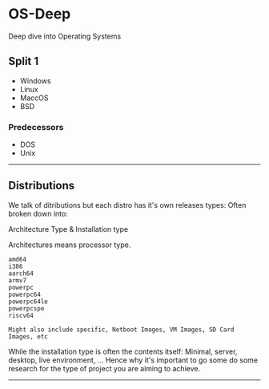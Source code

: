 # OS-Deep
Deep dive into Operating Systems


## Split 1

- Windows 
- Linux
- MaccOS
- BSD

### Predecessors

- DOS
- Unix

----- 

## Distributions

We talk of ditributions but each distro has it's own releases types:
Often broken down into: 

Architecture Type & Installation type

Architectures means processor type.  
```
amd64
i386
aarch64
armv7
powerpc
powerpc64
powerpc64le
powerpcspe
riscv64

Might also include specific, Netboot Images, VM Images, SD Card Images, etc
``` 

While the installation type is often the contents itself: Minimal, server, desktop, live environment, ... 
Hence why it's important to go some do some research for the type of project you are aiming to achieve. 

-----


